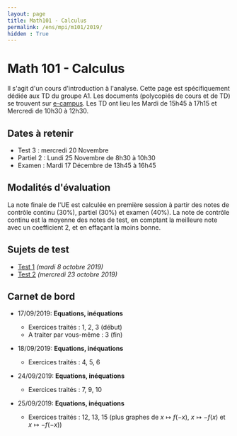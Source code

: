 ```yaml
---
layout: page
title: Math101 - Calculus
permalink: /ens/mpi/m101/2019/
hidden : True
---
```



# Math 101 - Calculus

Il s'agit d'un cours d'introduction à l'analyse. Cette page est spécifiquement dédiée aux TD du groupe A1. Les documents (polycopiés de cours et de TD) se trouvent sur [e-campus](https://ecampus.paris-saclay.fr). Les TD ont lieu les Mardi de 15h45 à 17h15 et Mercredi de 10h30 à 12h30.

## Dates à retenir

<!-- * Partiel 1 : Lundi 7 Octobre de 8h30 à 10h30
* Vacances : du 26 Octobre au 3 Novembre -->
* Test 3 : mercredi 20 Novembre
* Partiel 2 : Lundi 25 Novembre de 8h30 à 10h30
* Examen : Mardi 17 Décembre de 13h45 à 16h45

## Modalités d'évaluation

La note finale de l'UE est calculée en première session à partir des notes de contrôle continu (30%), partiel (30%) et examen (40%). La note de contrôle continu est la moyenne des notes de test, en comptant la meilleure note avec un coefficient 2, et en effaçant la moins bonne.

## Sujets de test

- [Test 1](test1.pdf) *(mardi 8 octobre 2019)*
- [Test 2](test2.pdf) *(mercredi 23 octobre 2019)*

## Carnet de bord

- <span class="date">17/09/2019:</span> **Equations, inéquations**
	* Exercices traités : 1, 2, 3 (début)
	* A traiter par vous-même : 3 (fin)
	
- <span class="date">18/09/2019:</span> **Equations, inéquations**
	* Exercices traités : 4, 5, 6
	
- <span class="date">24/09/2019:</span> **Equations, inéquations**
	* Exercices traités : 7, 9, 10

- <span class="date">25/09/2019:</span> **Equations, inéquations**
	* Exercices traités : 12, 13, 15 (plus graphes de $x \mapsto f(-x)$, $x \mapsto -f(x)$ et $x \mapsto -f(-x)$)